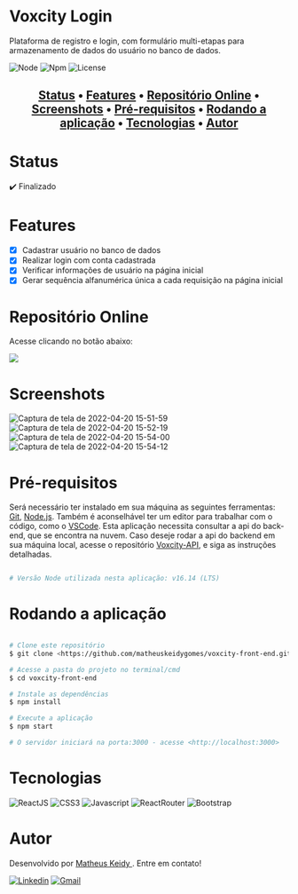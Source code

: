 # Voxcity Login

Plataforma de registro e login, com formulário multi-etapas para armazenamento de dados do usuário no banco de dados.

![Node](https://img.shields.io/badge/Node-v16.14%20(LTS)-brightgreen)
![Npm](https://img.shields.io/badge/Npm-v8.3.1-blue) 
![License](https://img.shields.io/badge/License-MIT-red)

<h2 align="center">
 <a href="#Status">Status</a> •
 <a href="#Features">Features</a> •
 <a href="#Repositório-Online">Repositório Online</a> • 
 <a href="#Screenshots">Screenshots</a> • 
 <a href="#Pré-requisitos">Pré-requisitos</a> • 
 <a href="#Rodando-a-aplicação">Rodando a aplicação</a> • 
 <a href="#Tecnologias">Tecnologias</a> • 
 <a href="#Autor">Autor </a>
</h2>

# Status

:heavy_check_mark: Finalizado


# Features

- [x] Cadastrar usuário no banco de dados
- [x] Realizar login com conta cadastrada
- [x] Verificar informações de usuário na página inicial
- [x] Gerar sequência alfanumérica única a cada requisição na página inicial

# Repositório Online

Acesse clicando no botão abaixo:   
  
<a href="https://vox-city.herokuapp.com/"> 
    <img src="https://img.shields.io/badge/Heroku-430098?style=for-the-badge&logo=heroku&logoColor=white"/> 
</a>

# Screenshots

![Captura de tela de 2022-04-20 15-51-59](https://user-images.githubusercontent.com/74063350/164316256-d1da874a-fae8-488b-9ed7-202d8b6a07ce.png)
![Captura de tela de 2022-04-20 15-52-19](https://user-images.githubusercontent.com/74063350/164316371-dc97859e-96ae-4d26-a13e-06b0bf1dc746.png)
![Captura de tela de 2022-04-20 15-54-00](https://user-images.githubusercontent.com/74063350/164316427-63750ddf-f8e9-416d-b0df-99cba0b1133b.png)
![Captura de tela de 2022-04-20 15-54-12](https://user-images.githubusercontent.com/74063350/164316451-dd638f0d-e95b-448e-afd0-64753444a609.png)

# Pré-requisitos

Será necessário ter instalado em sua máquina as seguintes ferramentas:
[Git](https://git-scm.com), [Node.js](https://nodejs.org/en/). Também é 
aconselhável ter um editor para trabalhar com o código, como o [VSCode](https://code.visualstudio.com/).
Esta aplicação necessita consultar a api do back-end, que se encontra na nuvem. Caso deseje rodar 
a api do backend em sua máquina local, acesse o repositório [Voxcity-API](https://github.com/matheuskeidygomes/voxcity-back-end-api), e siga as instruções detalhadas.

```bash

# Versão Node utilizada nesta aplicação: v16.14 (LTS)

```

# Rodando a aplicação

```bash

# Clone este repositório
$ git clone <https://github.com/matheuskeidygomes/voxcity-front-end.git>

# Acesse a pasta do projeto no terminal/cmd
$ cd voxcity-front-end

# Instale as dependências
$ npm install

# Execute a aplicação 
$ npm start

# O servidor iniciará na porta:3000 - acesse <http://localhost:3000>

```

# Tecnologias 

![ReactJS](https://img.shields.io/badge/React-20232A?style=for-the-badge&logo=react&logoColor=61DAFB)
![CSS3](https://img.shields.io/badge/CSS3-1572B6?style=for-the-badge&logo=css3&logoColor=white)
![Javascript](https://img.shields.io/badge/JavaScript-F7DF1E?style=for-the-badge&logo=javascript&logoColor=black)
![ReactRouter](https://img.shields.io/badge/React_Router-CA4245?style=for-the-badge&logo=react-router&logoColor=white)
![Bootstrap](https://img.shields.io/badge/Bootstrap-563D7C?style=for-the-badge&logo=bootstrap&logoColor=white)

# Autor

Desenvolvido por <a href="https://github.com/matheuskeidygomes"> Matheus Keidy </a>. Entre em contato!  
  
[![Linkedin](https://img.shields.io/badge/LinkedIn-0077B5?style=for-the-badge&logo=linkedin&logoColor=white)](https://www.linkedin.com/in/matheus-keidy-7b9886190/)
[![Gmail](https://img.shields.io/badge/Gmail-D14836?style=for-the-badge&logo=gmail&logoColor=white)](mailto:matheuskeidygomes@gmail.com)




